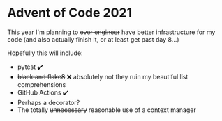 # Advent of Code 2021

This year I'm planning to ~~over engineer~~ have better infrastructure for my code (and also actually finish it, or at least get past day 8...)

Hopefully this will include: 

- pytest ✔️
- ~~black and flake8~~ ❌ absolutely not they ruin my beautiful list comprehensions
- GitHub Actions ✔️
- Perhaps a decorator?
- The totally ~~unnecessary~~ reasonable use of a context manager